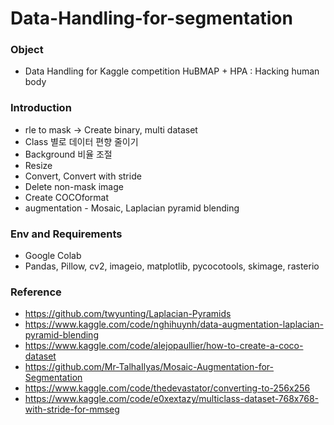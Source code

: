 # Data-Handling-for-segmentation
### Object
* Data Handling for Kaggle competition HuBMAP + HPA : Hacking human body
### Introduction
* rle to mask -> Create binary, multi dataset
* Class 별로 데이터 편향 줄이기
* Background 비율 조절
* Resize
* Convert, Convert with stride
* Delete non-mask image
* Create COCOformat
* augmentation - Mosaic, Laplacian pyramid blending
### Env and Requirements
* Google Colab
* Pandas, Pillow, cv2, imageio, matplotlib, pycocotools, skimage, rasterio
### Reference
* https://github.com/twyunting/Laplacian-Pyramids
* https://www.kaggle.com/code/nghihuynh/data-augmentation-laplacian-pyramid-blending
* https://www.kaggle.com/code/alejopaullier/how-to-create-a-coco-dataset
* https://github.com/Mr-TalhaIlyas/Mosaic-Augmentation-for-Segmentation
* https://www.kaggle.com/code/thedevastator/converting-to-256x256
* https://www.kaggle.com/code/e0xextazy/multiclass-dataset-768x768-with-stride-for-mmseg
